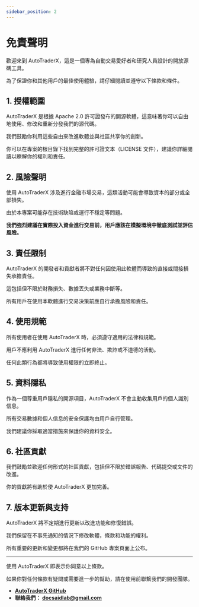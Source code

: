 ```yaml
---
sidebar_position: 2
---
```


# 免責聲明

歡迎來到 AutoTraderX，這是一個專為自動交易愛好者和研究人員設計的開放源碼工具。

為了保證你和其他用戶的最佳使用體驗，請仔細閱讀並遵守以下條款和條件。

## **1. 授權範圍**

AutoTraderX 是根據 Apache 2.0 許可證發布的開源軟體，這意味著你可以自由地使用、修改和重新分發我們的源代碼。

我們鼓勵你利用這些自由來改進軟體並與社區共享你的創新。

你可以在專案的根目錄下找到完整的許可證文本（LICENSE 文件），建議你詳細閱讀以瞭解你的權利和責任。

## **2. 風險聲明**

使用 AutoTraderX 涉及進行金融市場交易，這類活動可能會導致資本的部分或全部損失。

由於本專案可能存在技術缺陷或運行不穩定等問題。

**我們強烈建議在實際投入資金進行交易前，用戶應該在模擬環境中徹底測試並評估風險。**

## **3. 責任限制**

AutoTraderX 的開發者和貢獻者將不對任何因使用此軟體而導致的直接或間接損失承擔責任。

這包括但不限於財務損失、數據丟失或業務中斷等。

所有用戶在使用本軟體進行交易決策前應自行承擔風險和責任。

## **4. 使用規範**

所有使用者在使用 AutoTraderX 時，必須遵守適用的法律和規範。

用戶不應利用 AutoTraderX 進行任何非法、欺詐或不道德的活動。

任何此類行為都將導致使用權限的立即終止。

## **5. 資料隱私**

作為一個尊重用戶隱私的開源項目，AutoTraderX 不會主動收集用戶的個人識別信息。

所有交易數據和個人信息的安全保護均由用戶自行管理。

我們建議你採取適當措施來保護你的資料安全。

## **6. 社區貢獻**

我們鼓勵並歡迎任何形式的社區貢獻，包括但不限於錯誤報告、代碼提交或文件的改進。

你的貢獻將有助於使 AutoTraderX 更加完善。

## **7. 版本更新與支持**

AutoTraderX 將不定期進行更新以改進功能和修復錯誤。

我們保留在不事先通知的情況下修改軟體，條款和功能的權利。

所有重要的更新和變更都將在我們的 GitHub 專案頁面上公布。

---

使用 AutoTraderX 即表示你同意以上條款。

如果你對任何條款有疑問或需要進一步的幫助，請在使用前聯繫我們的開發團隊。

- [**AutoTraderX GitHub**](https://github.com/DocsaidLab/AutoTraderX)
- **聯絡我們： docsaidlab@gmail.com**
